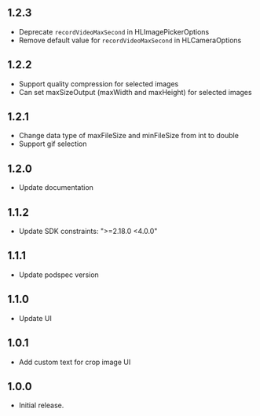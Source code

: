 ## 1.2.3

* Deprecate `recordVideoMaxSecond` in HLImagePickerOptions
* Remove default value for `recordVideoMaxSecond` in HLCameraOptions

## 1.2.2

* Support quality compression for selected images
* Can set maxSizeOutput (maxWidth and maxHeight) for selected images

## 1.2.1

* Change data type of maxFileSize and minFileSize from int to double
* Support gif selection

## 1.2.0

* Update documentation

## 1.1.2

* Update SDK constraints: ">=2.18.0 <4.0.0"

## 1.1.1

* Update podspec version

## 1.1.0

* Update UI

## 1.0.1

* Add custom text for crop image UI

## 1.0.0

* Initial release.
